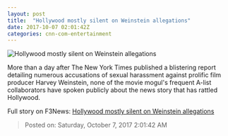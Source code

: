 ```yaml
---
layout: post
title:  "Hollywood mostly silent on Weinstein allegations"
date: 2017-10-07 02:01:42Z
categories: cnn-com-entertainment
---
```


![Hollywood mostly silent on Weinstein allegations](http://i2.cdn.cnn.com/cnnnext/dam/assets/171005142206-harvey-weinstein-02-super-tease.jpg)

More than a day after The New York Times published a blistering report detailing numerous accusations of sexual harassment against prolific film producer Harvey Weinstein, none of the movie mogul's frequent A-list collaborators have spoken publicly about the news story that has rattled Hollywood.


Full story on F3News: [Hollywood mostly silent on Weinstein allegations](http://www.f3nws.com/n/4RFdfG)

> Posted on: Saturday, October 7, 2017 2:01:42 AM
